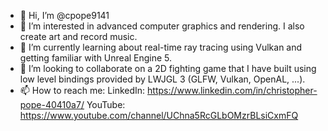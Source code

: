 - 👋 Hi, I’m @cpope9141
- 👀 I’m interested in advanced computer graphics and rendering. I also create art and record music.
- 🌱 I’m currently learning about real-time ray tracing using Vulkan and getting familiar with Unreal Engine 5.
- 💞️ I’m looking to collaborate on a 2D fighting game that I have built using low level bindings provided by LWJGL 3 (GLFW, Vulkan, OpenAL, ...).
- 📫 How to reach me:
        LinkedIn: https://www.linkedin.com/in/christopher-pope-40410a7/
        YouTube: https://www.youtube.com/channel/UChna5RcGLbOMzrBLsiCxmFQ

<!---
cpope9141/cpope9141 is a ✨ special ✨ repository because its `README.md` (this file) appears on your GitHub profile.
You can click the Preview link to take a look at your changes.
--->
